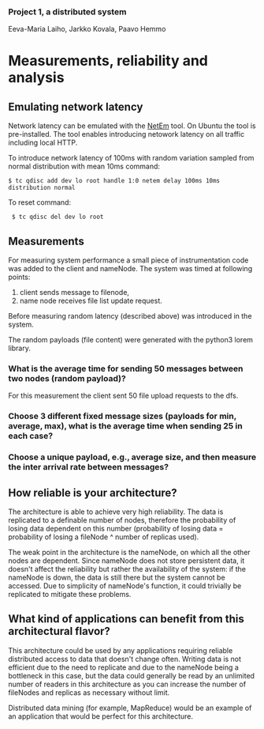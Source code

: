 
### Project 1, a distributed system
Eeva-Maria Laiho, Jarkko Kovala, Paavo Hemmo


# Measurements, reliability and analysis

## Emulating network latency

Network latency can be emulated with the [NetEm](https://wiki.linuxfoundation.org/networking/netem) tool. On Ubuntu the tool is pre-installed. The tool enables introducing netowork latency on all traffic including local HTTP.

To introduce network latency of 100ms with random variation sampled from normal distribution with mean 10ms command:

``` $ tc qdisc add dev lo root handle 1:0 netem delay 100ms 10ms distribution normal ```

To reset command:

``` $ tc qdisc del dev lo root```

## Measurements

For measuring system performance a small piece of instrumentation code was added to the client and nameNode. The system was timed at following points: 
1) client sends message to filenode, 
2) name node receives file list update request. 

Before measuring random latency (described above) was introduced in the system.

The random payloads (file content) were generated with the python3 lorem library.    

### What is the average time for sending 50 messages between two nodes (random payload)?

For this measurement the client sent 50 file upload requests to the dfs. 

### Choose 3 different fixed message sizes (payloads for min, average, max), what is the average time when sending 25 in each case?

### Choose a unique payload, e.g., average size, and then measure the inter arrival rate between messages?

## How reliable is your architecture? 

The architecture is able to achieve very high reliability. The data is replicated to a definable number of nodes, therefore the probability of losing data dependent on this number (probability of losing data = probability of losing a fileNode ^ number of replicas used).

The weak point in the architecture is the nameNode, on which all the other nodes are dependent. Since nameNode does not store persistent data, it doesn't affect the reliability but rather the availability of the system: if the nameNode is down, the data is still there but the system cannot be accessed. Due to simplicity of nameNode's function, it could trivially be replicated to mitigate these problems.

## What kind of applications can benefit from this architectural flavor?

This architecture could be used by any applications requiring reliable distributed access to data that doesn't change often. Writing data is not efficient due to the need to replicate and due to the nameNode being a bottleneck in this case, but the data could generally be read by an unlimited number of readers in this architecture as you can increase the number of fileNodes and replicas as necessary without limit. 

Distributed data mining (for example, MapReduce) would be an example of an application that would be perfect for this architecture.
